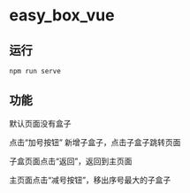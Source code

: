 # easy_box_vue

## 运行
```
npm run serve
```

## 功能

默认页面没有盒子

点击“加号按钮” 新增子盒子，点击子盒子跳转页面

子盒页面点击“返回”，返回到主页面

主页面点击“减号按钮”，移出序号最大的子盒子
